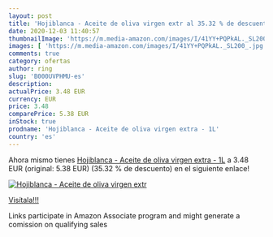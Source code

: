 ```yaml
---
layout: post
title: 'Hojiblanca - Aceite de oliva virgen extr al 35.32 % de descuento'
date: 2020-12-03 11:40:57
thumbnailImage: 'https://m.media-amazon.com/images/I/41YY+PQPkAL._SL200_.jpg'
images: [ 'https://m.media-amazon.com/images/I/41YY+PQPkAL._SL200_.jpg' ]
comments: true
category: ofertas
author: ring
slug: 'B000UVPHMU-es'
description:
actualPrice: 3.48 EUR
currency: EUR
price: 3.48
comparePrice: 5.38 EUR
inStock: true
prodname: 'Hojiblanca - Aceite de oliva virgen extra - 1L'
country: 'es'
---
```


Ahora mismo tienes [Hojiblanca - Aceite de oliva virgen extra - 1L](https://www.amazon.es/dp/B000UVPHMU/?tag=tolees-21) a 3.48 EUR (original: 5.38 EUR) (35.32 %  de descuento) en el siguiente enlace!

[![Hojiblanca - Aceite de oliva virgen extr](https://m.media-amazon.com/images/I/41YY+PQPkAL._SL200_.jpg)](https://www.amazon.es/dp/B000UVPHMU/?tag=tolees-21)

[Visítala!!!](https://www.amazon.es/dp/B000UVPHMU/?tag=tolees-21)

Links participate in Amazon Associate program and might generate a comission on qualifying sales
